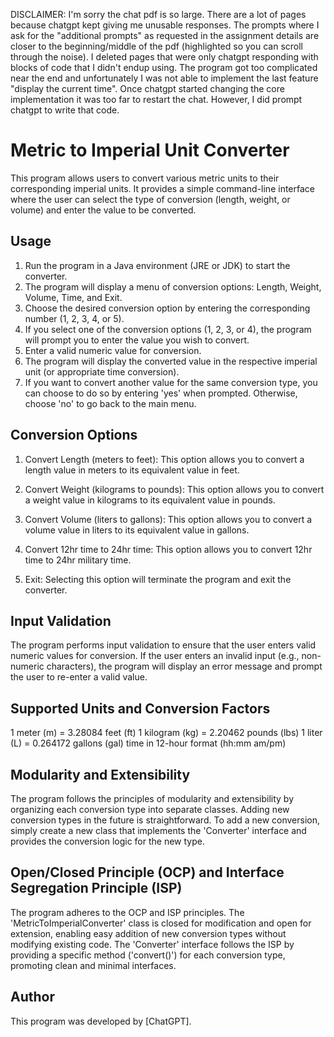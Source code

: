 DISCLAIMER: I'm sorry the chat pdf is so large. There are a lot of pages because chatgpt kept giving me unusable responses. The prompts where I ask for the "additional prompts" as requested in the assignment details are closer to the beginning/middle of the pdf (highlighted so you can scroll through the noise). I deleted pages that were only chatgpt responding with blocks of code that I didn't endup using. The program got too complicated near the end and unfortunately I was not able to implement the last feature "display the current time". Once chatgpt started changing the core implementation it was too far to restart the chat. However, I did prompt chatgpt to write that code.



Metric to Imperial Unit Converter
================================

This program allows users to convert various metric units to their corresponding imperial units. It provides a simple command-line interface where the user can select the type of conversion (length, weight, or volume) and enter the value to be converted.

Usage
-----
1. Run the program in a Java environment (JRE or JDK) to start the converter.
2. The program will display a menu of conversion options: Length, Weight, Volume, Time, and Exit.
3. Choose the desired conversion option by entering the corresponding number (1, 2, 3, 4, or 5).
4. If you select one of the conversion options (1, 2, 3, or 4), the program will prompt you to enter the value you wish to convert.
5. Enter a valid numeric value for conversion.
6. The program will display the converted value in the respective imperial unit (or appropriate time conversion).
7. If you want to convert another value for the same conversion type, you can choose to do so by entering 'yes' when prompted. Otherwise, choose 'no' to go back to the main menu.

Conversion Options
------------------
1. Convert Length (meters to feet):
   This option allows you to convert a length value in meters to its equivalent value in feet.

2. Convert Weight (kilograms to pounds):
   This option allows you to convert a weight value in kilograms to its equivalent value in pounds.

3. Convert Volume (liters to gallons):
   This option allows you to convert a volume value in liters to its equivalent value in gallons.

4. Convert 12hr time to 24hr time:
   This option allows you to convert 12hr time to 24hr military time.

6. Exit:
   Selecting this option will terminate the program and exit the converter.

Input Validation
----------------
The program performs input validation to ensure that the user enters valid numeric values for conversion. If the user enters an invalid input (e.g., non-numeric characters), the program will display an error message and prompt the user to re-enter a valid value.

Supported Units and Conversion Factors
--------------------------------------
1 meter (m)        = 3.28084 feet (ft)
1 kilogram (kg)    = 2.20462 pounds (lbs)
1 liter (L)        = 0.264172 gallons (gal)
time in 12-hour format (hh:mm am/pm)

Modularity and Extensibility
----------------------------
The program follows the principles of modularity and extensibility by organizing each conversion type into separate classes. Adding new conversion types in the future is straightforward. To add a new conversion, simply create a new class that implements the 'Converter' interface and provides the conversion logic for the new type.

Open/Closed Principle (OCP) and Interface Segregation Principle (ISP)
--------------------------------------------------------------------
The program adheres to the OCP and ISP principles. The 'MetricToImperialConverter' class is closed for modification and open for extension, enabling easy addition of new conversion types without modifying existing code. The 'Converter' interface follows the ISP by providing a specific method ('convert()') for each conversion type, promoting clean and minimal interfaces.


Author
------
This program was developed by [ChatGPT].
